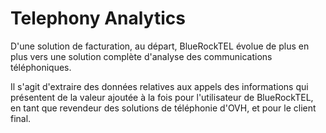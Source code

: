 # Telephony Analytics

D'une solution de facturation, au départ, BlueRockTEL évolue de plus en plus vers une solution complète d'analyse des communications téléphoniques.

Il s'agit d'extraire des données relatives aux appels des informations qui présentent de la valeur ajoutée à la fois pour l'utilisateur de BlueRockTEL, en tant que revendeur des solutions de téléphonie d'OVH, et pour le client final.